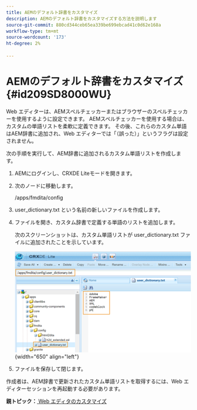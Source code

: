 ```yaml
---
title: AEMのデフォルト辞書をカスタマイズ
description: AEMのデフォルト辞書をカスタマイズする方法を説明します
source-git-commit: 880cd344ceb65ea339be699ebcad41c0d62e168a
workflow-type: tm+mt
source-wordcount: '173'
ht-degree: 2%

---
```


# AEMのデフォルト辞書をカスタマイズ {#id209SD8000WU}

Web エディターは、AEMスペルチェッカーまたはブラウザーのスペルチェッカーを使用するように設定できます。 AEMスペルチェッカーを使用する場合は、カスタムの単語リストを柔軟に定義できます。 その後、これらのカスタム単語はAEM辞書に追加され、Web エディターでは「（誤った）」というフラグは設定されません。

次の手順を実行して、AEM辞書に追加されるカスタム単語リストを作成します。

1. AEMにログインし、CRXDE Liteモードを開きます。

1. 次のノードに移動します。

   /apps/fmdita/config

1. user\_dictionary.txt という名前の新しいファイルを作成します。

1. ファイルを開き、カスタム辞書で定義する単語のリストを追加します。

   次のスクリーンショットは、カスタム単語リストが user\_dictionary.txt ファイルに追加されたことを示しています。

   ![](assets/custom-words-list-dictionary.png){width="650" align="left"}

1. ファイルを保存して閉じます。


作成者は、AEM辞書で更新されたカスタム単語リストを取得するには、Web エディターセッションを再起動する必要があります。

**親トピック：**[ Web エディタのカスタマイズ](conf-web-editor.md)
